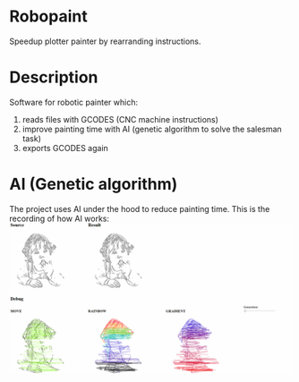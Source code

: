 # Robopaint
Speedup plotter painter by rearranding instructions.
# Description
Software for robotic painter which:
1) reads files with GCODES (CNC machine instructions)
2) improve painting time with AI (genetic algorithm to solve the salesman task)
3) exports GCODES again
# AI (Genetic algorithm)
The project uses AI under the hood to reduce painting time. This is the recording of how AI works:
![Alt text](doc/report-animation.gif?raw=true "AI work")
